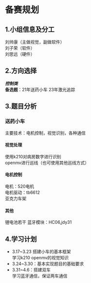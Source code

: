 # 备赛规划
## 1.小组信息及分工
刘帅康（主做视觉，副做软件）  
刘子荣（软件）  
刘思远（硬件）  
## 2.方向选择
___控制类___  
__备选题__：21年送药小车 23年激光追踪  
## 3.题目分析
### 送药小车
主要技术：电机控制，视觉识别，各种通信
#### 视觉处理
使用k210对病房数字进行识别  
openmv进行巡线（也可使用其他巡线方式）
#### 电机控制
电机：520电机  
电机驱动：tb6612  
亚克力车架  
#### 其他
锂电池若干
蓝牙模块：HC06,jdy31
## 4.学习计划
+ 3.17~3.23   搭建小车的基本框架<br/>        学习k210 openmv的视觉知识
+ 3.24~3.30：基本实现题目的基础要求
+ 3.31~4.6：搭建双车  
          学习蓝牙通信，保证两车通信

  

